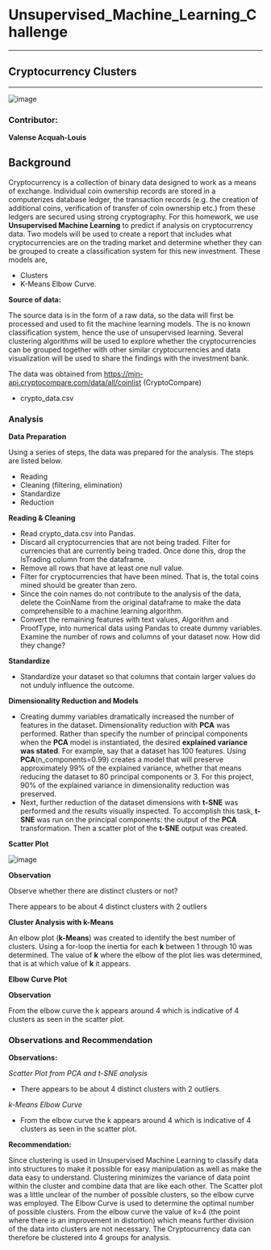 # Unsupervised_Machine_Learning_Challenge
_____________________________________________________

## Cryptocurrency Clusters
_____________________________________________________
![image](https://user-images.githubusercontent.com/82990618/136713939-1b7dafdd-456c-4184-8113-0fbb648f0f50.png)


### Contributor: 

**Valense Acquah-Louis**

## Background

Cryptocurrency is a collection of binary data designed to work as a means of exchange. Individual coin ownership records are stored in a computerizes database ledger, the transaction records (e.g. the creation of additional coins, verification of transfer of coin ownership etc.) from these ledgers are secured using strong cryptography.
For this homework, we use **Unsupervised Machine Learning** to predict if analysis on cryptocurrency data.
Two models will be used to create a report that includes what cryptocurrencies are on the trading market and determine whether they can be grouped to create a classification system for this new investment. These models are, 
* Clusters 
* K-Means Elbow Curve. 
 
**Source of data:**

The source data is in the form of a raw data, so the data will first be processed and used to fit the machine learning models. The is no known classification system, hence the use of unsupervised learning. Several clustering algorithms will be used to explore whether the cryptocurrencies can be grouped together with other similar cryptocurrencies and data visualization will be used to share the findings with the investment bank.

The data was obtained from https://min-api.cryptocompare.com/data/all/coinlist (CryptoCompare)

* crypto_data.csv


### Analysis

**Data Preparation**

Using a series of steps, the data was prepared for the analysis. The steps are listed below.
*	Reading
*	Cleaning (filtering, elimination)
*	Standardize 
*	Reduction

**Reading & Cleaning**
* Read crypto_data.csv into Pandas. 
*  Discard all cryptocurrencies that are not being traded. Filter for currencies that are currently being traded. Once done this, drop the IsTrading column from the dataframe.
*  Remove all rows that have at least one null value.
*  Filter for cryptocurrencies that have been mined. That is, the total coins mined should be greater than zero.
*  Since the coin names do not contribute to the analysis of the data, delete the CoinName from the original dataframe to make the data comprehensible to a machine learning algorithm.
*  Convert the remaining features with text values, Algorithm and ProofType, into numerical data using Pandas to create dummy variables. Examine the number of rows and columns of your dataset now. How did they change?

**Standardize**

* Standardize your dataset so that columns that contain larger values do not unduly influence the outcome.

**Dimensionality Reduction and Models**

* Creating dummy variables dramatically increased the number of features in the dataset. Dimensionality reduction with **PCA** was performed. Rather than specify the number of principal components when the **PCA** model is instantiated, the desired **explained variance was stated**. For example, say that a dataset has 100 features. Using **PCA**(n_components=0.99) creates a model that will preserve approximately 99% of the explained variance, whether that means reducing the dataset to 80 principal components or 3. For this project, 90% of the explained variance in dimensionality reduction was preserved. 
*  Next, further reduction of the dataset dimensions with **t-SNE** was performed  and the results visually inspected. To accomplish this task, **t-SNE** was run on the principal components: the output of the **PCA** transformation. Then a scatter plot of the **t-SNE** output was created. 

**Scatter Plot**

![image](https://user-images.githubusercontent.com/82990618/136716217-bd3c964f-4ad8-456f-a690-95a537df3d0d.png)

**Observation**

Observe whether there are distinct clusters or not?

There appears to be about 4 distinct clusters with 2 outliers

**Cluster Analysis with k-Means**

An elbow plot (**k-Means**) was created to identify the best number of clusters. Using a for-loop the inertia for each **k** between 1 through 10 was determined. The value of **k** where the elbow of the plot lies was determined, that is  at which value of **k** it appears. 

**Elbow Curve Plot**



**Observation**

From the elbow curve the k appears around 4 which is indicative of 4 clusters as seen in the scatter plot.

### Observations and Recommendation

**Observations:**

*Scatter Plot from PCA and t-SNE analysis*

* There appears to be about 4 distinct clusters with 2 outliers. 

*k-Means Elbow Curve*

* From the elbow curve the k appears around 4 which is indicative of 4 clusters as seen in the scatter plot.

**Recommendation:**

Since clustering is used in Unsupervised Machine Learning to classify data into structures to make it possible for easy manipulation as well as make the data easy to understand. Clustering minimizes the variance of data point within the cluster and combine data that are like each other. The Scatter plot was a little unclear of the number of possible clusters, so the elbow curve was employed. 
The Elbow Curve is used to determine the optimal number of possible clusters. From the elbow curve the value of k=4 (the point where there is an improvement in distortion) which means further division of the data into clusters are not necessary. 
The Cryptocurrency data can therefore be clustered into 4 groups for analysis.  

